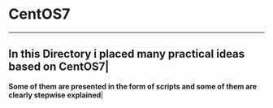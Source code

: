 # CentOS7
***

**In this Directory i placed many practical ideas based on CentOS7**|
--------------------------------------------------------------------
**Some of them are presented in the form of scripts and some of them are clearly stepwise explained**|


